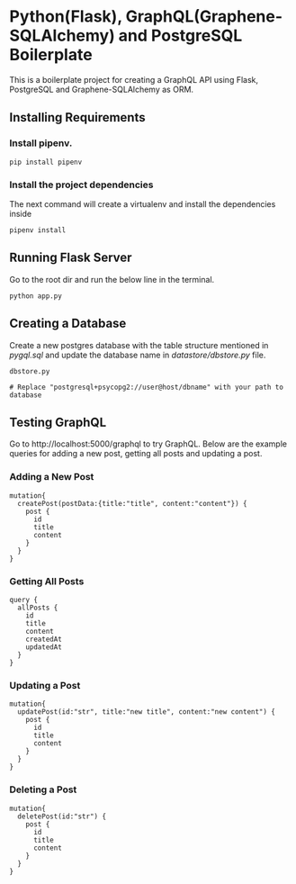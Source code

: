 # Python(Flask), GraphQL(Graphene-SQLAlchemy) and PostgreSQL Boilerplate
This is a boilerplate project for creating a GraphQL API using Flask, PostgreSQL and Graphene-SQLAlchemy as ORM.

## Installing Requirements
### Install pipenv.
```
pip install pipenv
```
### Install the project dependencies
The next command will create a virtualenv and install the dependencies inside
```
pipenv install
```

## Running Flask Server
Go to the root dir and run the below line in the terminal.
```
python app.py
```
## Creating a Database
Create a new postgres database with the table structure mentioned in *pygql.sql* and update the database name in *datastore/dbstore.py* file.
```
dbstore.py

# Replace "postgresql+psycopg2://user@host/dbname" with your path to database

```
## Testing GraphQL
Go to http://localhost:5000/graphql to try GraphQL. Below are the example queries for adding a new post, getting all posts and updating a post.
### Adding a New Post
```
mutation{
  createPost(postData:{title:"title", content:"content"}) {
    post {
      id
      title
      content
    }
  }
}
```
### Getting All Posts 
```
query {
  allPosts {
    id
    title
    content
    createdAt
    updatedAt
  }
}
```

### Updating a Post
```
mutation{
  updatePost(id:"str", title:"new title", content:"new content") {
    post {
      id
      title
      content
    }
  }
}
```

### Deleting a Post
```
mutation{
  deletePost(id:"str") {
    post {
      id
      title
      content
    }
  }
}
```
